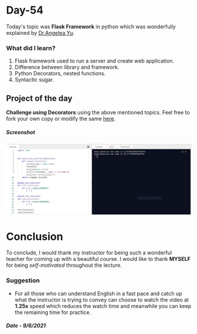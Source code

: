 # Day-54

Today's topic was **Flask Framework** in python which was wonderfully explained by  [Dr.Angelea Yu](https://www.udemy.com/user/4b4368a3-b5c8-4529-aa65-2056ec31f37e/). 

### What did I learn?

1. Flask framework used to run a server and create web application.
2. Difference between library and framework.
3. Python Decorators, nested functions.
4. Syntactic sugar.

## Project of the day

**Challenge using Decorators** using the above mentioned topics. Feel free to fork your own copy or modify the same [here](https://replit.com/join/probnvwver-skandasharma). 

##### Screenshot

![Challenge](images/d54.JPG)

# Conclusion

To conclude, I would thank my instructor for being such a wonderful teacher for coming up with a beautiful course. I would like to thank **MYSELF** for being _self-motivated_ throughout the lecture. 

### Suggestion

- For all those who can understand English in a fast pace and catch up what the instructor is trying to convey can choose to watch the video at **1.25x** speed which reduces the watch time and meanwhile you can keep the remaining time for practice.

##### Date - 9/6/2021